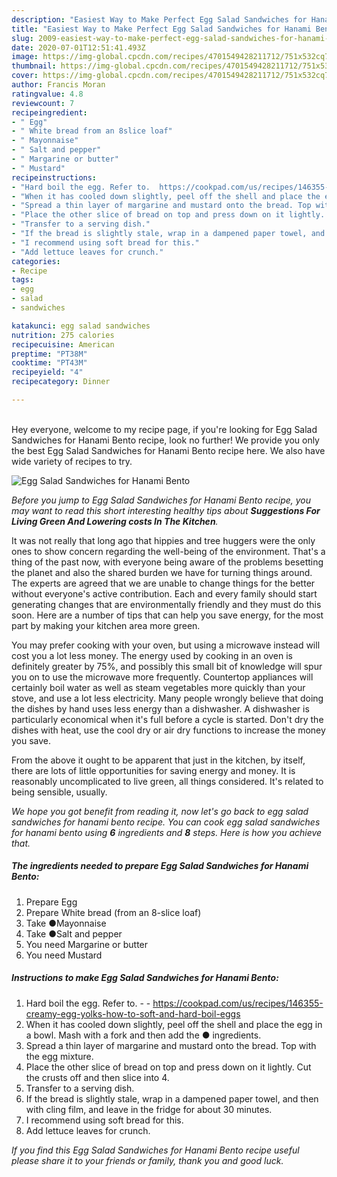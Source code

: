 ```yaml
---
description: "Easiest Way to Make Perfect Egg Salad Sandwiches for Hanami Bento"
title: "Easiest Way to Make Perfect Egg Salad Sandwiches for Hanami Bento"
slug: 2009-easiest-way-to-make-perfect-egg-salad-sandwiches-for-hanami-bento
date: 2020-07-01T12:51:41.493Z
image: https://img-global.cpcdn.com/recipes/4701549428211712/751x532cq70/egg-salad-sandwiches-for-hanami-bento-recipe-main-photo.jpg
thumbnail: https://img-global.cpcdn.com/recipes/4701549428211712/751x532cq70/egg-salad-sandwiches-for-hanami-bento-recipe-main-photo.jpg
cover: https://img-global.cpcdn.com/recipes/4701549428211712/751x532cq70/egg-salad-sandwiches-for-hanami-bento-recipe-main-photo.jpg
author: Francis Moran
ratingvalue: 4.8
reviewcount: 7
recipeingredient:
- " Egg"
- " White bread from an 8slice loaf"
- " Mayonnaise"
- " Salt and pepper"
- " Margarine or butter"
- " Mustard"
recipeinstructions:
- "Hard boil the egg. Refer to.  https://cookpad.com/us/recipes/146355-creamy-egg-yolks-how-to-soft-and-hard-boil-eggs"
- "When it has cooled down slightly, peel off the shell and place the egg in a bowl. Mash with a fork and then add the ● ingredients."
- "Spread a thin layer of margarine and mustard onto the bread. Top with the egg mixture."
- "Place the other slice of bread on top and press down on it lightly. Cut the crusts off and then slice into 4."
- "Transfer to a serving dish."
- "If the bread is slightly stale, wrap in a dampened paper towel, and then with cling film, and leave in the fridge for about 30 minutes."
- "I recommend using soft bread for this."
- "Add lettuce leaves for crunch."
categories:
- Recipe
tags:
- egg
- salad
- sandwiches

katakunci: egg salad sandwiches 
nutrition: 275 calories
recipecuisine: American
preptime: "PT38M"
cooktime: "PT43M"
recipeyield: "4"
recipecategory: Dinner

---
```

<br>
Hey everyone, welcome to my recipe page, if you're looking for Egg Salad Sandwiches for Hanami Bento recipe, look no further! We provide you only the best Egg Salad Sandwiches for Hanami Bento recipe here. We also have wide variety of recipes to try.
<br>


![Egg Salad Sandwiches for Hanami Bento](https://img-global.cpcdn.com/recipes/4701549428211712/751x532cq70/egg-salad-sandwiches-for-hanami-bento-recipe-main-photo.jpg)

<i>Before you jump to Egg Salad Sandwiches for Hanami Bento recipe, you may want to read this short interesting healthy tips about 
<strong>Suggestions For Living Green And Lowering costs In The Kitchen</strong>.</i>
</br>

It was not really that long ago that hippies and tree huggers were the only ones to show concern regarding the well-being of the environment. That's a thing of the past now, with everyone being aware of the problems besetting the planet and also the shared burden we have for turning things around. The experts are agreed that we are unable to change things for the better without everyone's active contribution. Each and every family should start generating changes that are environmentally friendly and they must do this soon. Here are a number of tips that can help you save energy, for the most part by making your kitchen area more green.

You may prefer cooking with your oven, but using a microwave instead will cost you a lot less money. The energy used by cooking in an oven is definitely greater by 75%, and possibly this small bit of knowledge will spur you on to use the microwave more frequently. Countertop appliances will certainly boil water as well as steam vegetables more quickly than your stove, and use a lot less electricity. Many people wrongly believe that doing the dishes by hand uses less energy than a dishwasher. A dishwasher is particularly economical when it's full before a cycle is started. Don't dry the dishes with heat, use the cool dry or air dry functions to increase the money you save.

From the above it ought to be apparent that just in the kitchen, by itself, there are lots of little opportunities for saving energy and money. It is reasonably uncomplicated to live green, all things considered. It's related to being sensible, usually.


<i>We hope you got benefit from reading it, now let's go back to egg salad sandwiches for hanami bento recipe. You can cook egg salad sandwiches for hanami bento using <strong>6</strong> ingredients and <strong>8</strong> steps. Here is how you achieve that.
</i>

##### The ingredients needed to prepare Egg Salad Sandwiches for Hanami Bento:

1. Prepare  Egg
1. Prepare  White bread (from an 8-slice loaf)
1. Take  ●Mayonnaise
1. Take  ●Salt and pepper
1. You need  Margarine or butter
1. You need  Mustard


##### Instructions to make Egg Salad Sandwiches for Hanami Bento:

1. Hard boil the egg. Refer to. -  - https://cookpad.com/us/recipes/146355-creamy-egg-yolks-how-to-soft-and-hard-boil-eggs
1. When it has cooled down slightly, peel off the shell and place the egg in a bowl. Mash with a fork and then add the ● ingredients.
1. Spread a thin layer of margarine and mustard onto the bread. Top with the egg mixture.
1. Place the other slice of bread on top and press down on it lightly. Cut the crusts off and then slice into 4.
1. Transfer to a serving dish.
1. If the bread is slightly stale, wrap in a dampened paper towel, and then with cling film, and leave in the fridge for about 30 minutes.
1. I recommend using soft bread for this.
1. Add lettuce leaves for crunch.


<i>If you find this Egg Salad Sandwiches for Hanami Bento recipe useful please share it to your friends or family, thank you and good luck.</i>
